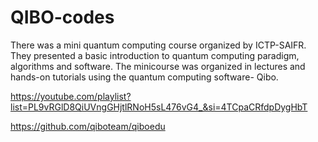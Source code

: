 # QIBO-codes

There was a mini quantum computing course organized by ICTP-SAIFR. They presented a basic introduction to quantum computing paradigm, algorithms and software. The minicourse was organized in lectures and hands-on tutorials using the quantum computing software- Qibo.

https://youtube.com/playlist?list=PL9vRGlD8QiUVngGHjtlRNoH5sL476vG4_&si=4TCpaCRfdpDygHbT


https://github.com/qiboteam/qiboedu
